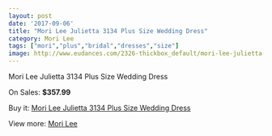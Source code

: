 ```yaml
---
layout: post
date: '2017-09-06'
title: "Mori Lee Julietta 3134 Plus Size Wedding Dress"
category: Mori Lee
tags: ["mori","plus","bridal","dresses","size"]
image: http://www.eudances.com/2326-thickbox_default/mori-lee-julietta-3134-plus-size-wedding-dress.jpg
---
```

Mori Lee Julietta 3134 Plus Size Wedding Dress

On Sales: **$357.99**
<a href="https://www.eudances.com/en/mori-lee/775-mori-lee-julietta-3134-plus-size-wedding-dress.html"><amp-img layout="responsive" width="600" height="600" src="//www.eudances.com/2326-thickbox_default/mori-lee-julietta-3134-plus-size-wedding-dress.jpg" alt="Mori Lee Julietta 3134 Plus Size Wedding Dress 0" /></a>
<a href="https://www.eudances.com/en/mori-lee/775-mori-lee-julietta-3134-plus-size-wedding-dress.html"><amp-img layout="responsive" width="600" height="600" src="//www.eudances.com/2328-thickbox_default/mori-lee-julietta-3134-plus-size-wedding-dress.jpg" alt="Mori Lee Julietta 3134 Plus Size Wedding Dress 1" /></a>
<a href="https://www.eudances.com/en/mori-lee/775-mori-lee-julietta-3134-plus-size-wedding-dress.html"><amp-img layout="responsive" width="600" height="600" src="//www.eudances.com/2327-thickbox_default/mori-lee-julietta-3134-plus-size-wedding-dress.jpg" alt="Mori Lee Julietta 3134 Plus Size Wedding Dress 2" /></a>

Buy it: [Mori Lee Julietta 3134 Plus Size Wedding Dress](https://www.eudances.com/en/mori-lee/775-mori-lee-julietta-3134-plus-size-wedding-dress.html "Mori Lee Julietta 3134 Plus Size Wedding Dress")

View more: [Mori Lee](https://www.eudances.com/en/9-mori-lee "Mori Lee")